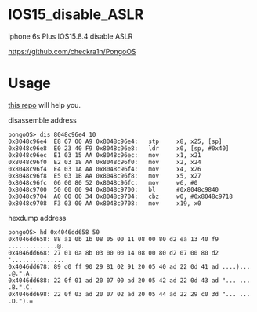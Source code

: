# IOS15_disable_ASLR
iphone 6s Plus IOS15.8.4 disable ASLR

https://github.com/checkra1n/PongoOS


# Usage

[this repo](https://bbs.kanxue.com/thread-287808.htm) will help you.

disassemble address

    pongoOS> dis 8048c96e4 10
    0x8048c96e4  E8 67 00 A9 0x8048c96e4:	stp		x8, x25, [sp]
    0x8048c96e8  E0 23 40 F9 0x8048c96e8:	ldr		x0, [sp, #0x40]
    0x8048c96ec  E1 03 15 AA 0x8048c96ec:	mov		x1, x21
    0x8048c96f0  E2 03 18 AA 0x8048c96f0:	mov		x2, x24
    0x8048c96f4  E4 03 1A AA 0x8048c96f4:	mov		x4, x26
    0x8048c96f8  E5 03 1B AA 0x8048c96f8:	mov		x5, x27
    0x8048c96fc  06 00 80 52 0x8048c96fc:	mov		w6, #0
    0x8048c9700  50 00 00 94 0x8048c9700:	bl		#0x8048c9840
    0x8048c9704  A0 00 00 34 0x8048c9704:	cbz		w0, #0x8048c9718
    0x8048c9708  F3 03 00 AA 0x8048c9708:	mov		x19, x0


hexdump address

    pongoOS> hd 0x4046dd658 50
    0x4046dd658: 88 a1 0b 1b 08 05 00 11 08 00 80 d2 ea 13 40 f9 ..............@.
    0x4046dd668: 27 01 0a 8b 03 00 00 14 08 00 80 d2 07 00 80 d2 '...............
    0x4046dd678: 89 d0 ff 90 29 81 02 91 20 05 40 ad 22 0d 41 ad ....)... .@.".A.
    0x4046dd688: 22 0f 01 ad 20 07 00 ad 20 05 42 ad 22 0d 43 ad "... ... .B.".C.
    0x4046dd698: 22 0f 03 ad 20 07 02 ad 20 05 44 ad 22 29 c0 3d "... ... .D.").=
